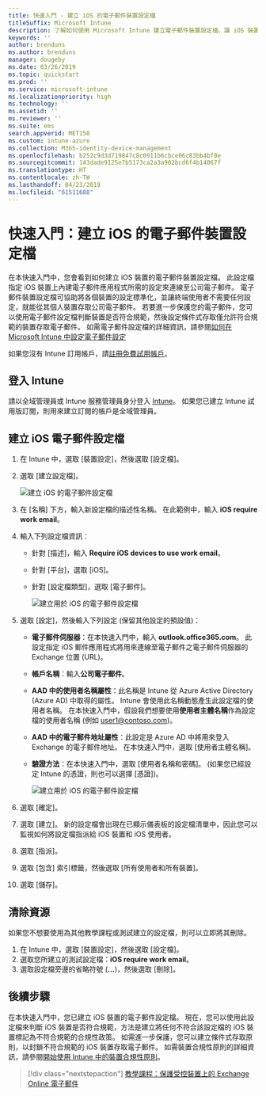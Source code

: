 ```yaml
---
title: 快速入門 - 建立 iOS 的電子郵件裝置設定檔
titleSuffix: Microsoft Intune
description: 了解如何使用 Microsoft Intune 建立電子郵件裝置設定檔，讓 iOS 裝置可以安全地連線至公司電子郵件。
keywords: ''
author: brenduns
ms.author: brenduns
manager: dougeby
ms.date: 03/26/2019
ms.topic: quickstart
ms.prod: ''
ms.service: microsoft-intune
ms.localizationpriority: high
ms.technology: ''
ms.assetid: ''
ms.reviewer: ''
ms.suite: ems
search.appverid: MET150
ms.custom: intune-azure
ms.collection: M365-identity-device-management
ms.openlocfilehash: b252c9d3d719847c8c0911b6cbce06c83bb4bf0e
ms.sourcegitcommit: 143dade9125e7b5173ca2a3a902bcd6f4b14067f
ms.translationtype: HT
ms.contentlocale: zh-TW
ms.lasthandoff: 04/23/2019
ms.locfileid: "61511688"
---
```

# <a name="quickstart-create-an-email-device-profile-for-ios"></a>快速入門：建立 iOS 的電子郵件裝置設定檔

在本快速入門中，您會看到如何建立 iOS 裝置的電子郵件裝置設定檔。 此設定檔指定 iOS 裝置上內建電子郵件應用程式所需的設定來連線至公司電子郵件。 電子郵件裝置設定檔可協助將各個裝置的設定標準化，並讓終端使用者不需要任何設定，就能從其個人裝置存取公司電子郵件。 若要進一步保護您的電子郵件，您可以使用電子郵件設定檔判斷裝置是否符合規範，然後設定條件式存取僅允許符合規範的裝置存取電子郵件。 如需電子郵件設定檔的詳細資訊，請參閱[如何在 Microsoft Intune 中設定電子郵件設定](email-settings-configure.md)

如果您沒有 Intune 訂用帳戶，請[註冊免費試用帳戶](free-trial-sign-up.md)。

## <a name="sign-in-to-intune"></a>登入 Intune

請以全域管理員或 Intune 服務管理員身分登入 [Intune](https://aka.ms/intuneportal)。 如果您已建立 Intune 試用版訂閱，則用來建立訂閱的帳戶是全域管理員。

## <a name="create-an-ios-email-profile"></a>建立 iOS 電子郵件設定檔
1. 在 Intune 中，選取 [裝置設定]，然後選取 [設定檔]。
2. 選取 [建立設定檔]。
   
   ![建立 iOS 的電子郵件設定檔](media/quickstart-email-profile/ios-create-profile.png)

3. 在 [名稱] 下方，輸入新設定檔的描述性名稱。 在此範例中，輸入 **iOS require work email**。
4. 輸入下列設定檔資訊：
   - 針對 [描述]，輸入 **Require iOS devices to use work email**。
   - 針對 [平台]，選取 [iOS]。
   - 針對 [設定檔類型]，選取 [電子郵件]。
    
     ![建立用於 iOS 的電子郵件設定檔](media/quickstart-email-profile/ios-email-profile-name.png)

5. 選取 [設定]，然後輸入下列設定 (保留其他設定的預設值)：
   - **電子郵件伺服器**：在本快速入門中，輸入 **outlook.office365.com**。 此設定指定 iOS 郵件應用程式將用來連線至電子郵件之電子郵件伺服器的 Exchange 位置 (URL)。
   - **帳戶名稱**：輸入**公司電子郵件**。
   - **AAD 中的使用者名稱屬性**：此名稱是 Intune 從 Azure Active Directory (Azure AD) 中取得的屬性。 Intune 會使用此名稱動態產生此設定檔的使用者名稱。 在本快速入門中，假設我們想要使用**使用者主體名稱**作為設定檔的使用者名稱 (例如 user1@contoso.com)。
   - **AAD 中的電子郵件地址屬性**：此設定是 Azure AD 中將用來登入 Exchange 的電子郵件地址。 在本快速入門中，選取 [使用者主體名稱]。
   - **驗證方法**：在本快速入門中，選取 [使用者名稱和密碼]。 (如果您已經設定 Intune 的憑證，則也可以選擇 [憑證])。
    
     ![建立用於 iOS 的電子郵件設定檔](media/quickstart-email-profile/ios-email-profile.png)

6. 選取 [確定]。
7. 選取 [建立]。 新的設定檔會出現在已顯示儀表板的設定檔清單中，因此您可以監視如何將設定檔指派給 iOS 裝置和 iOS 使用者。
8. 選取 [指派]。
9. 選取 [包含] 索引標籤，然後選取 [所有使用者和所有裝置]。 
10. 選取 [儲存]。

## <a name="clean-up-resources"></a>清除資源
如果您不想要使用為其他教學課程或測試建立的設定檔，則可以立即將其刪除。
1. 在 Intune 中，選取 [裝置設定]，然後選取 [設定檔]。
2. 選取您所建立的測試設定檔：**iOS require work email**。
3. 選取設定檔旁邊的省略符號 (**...**)，然後選取 [刪除]。

## <a name="next-steps"></a>後續步驟

在本快速入門中，您已建立 iOS 裝置的電子郵件設定檔。 現在，您可以使用此設定檔來判斷 iOS 裝置是否符合規範，方法是建立將任何不符合該設定檔的 iOS 裝置標記為不符合規範的合規性政策。 如需進一步保護，您可以建立條件式存取原則，以封鎖不符合規範的 iOS 裝置存取電子郵件。 如需裝置合規性原則的詳細資訊，請參閱[開始使用 Intune 中的裝置合規性原則](device-compliance-get-started.md)。

> [!div class="nextstepaction"]
> [教學課程：保護受控裝置上的 Exchange Online 電子郵件](tutorial-protect-email-on-enrolled-devices.md)

